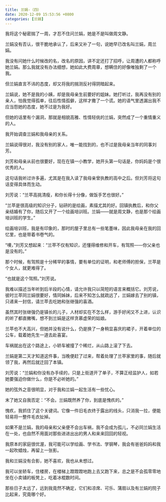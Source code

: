 ```yaml
---
title: 兰娟-（四）
date: 2020-12-09 15:53:56 +0800
categories: [兰娟]
---
```


我将这个秘密揣了一周，才忍不住问兰娟，她是不是叫做周文静。

兰娟没有否认，很干脆地承认了，后来又补了一句，说她早已改名叫兰娟，周兰娟。

我没有问她什么时候改的名，改名的原因，讲不定还打了招呼，让周遭的人都称呼她兰娟。那么我就没有办法细想，她如此大费周章，想瞒住的好像唯独剩了一个我。

但兰娟直言不讳的态度，却又将我的揣测反衬得阴暗起来。

兰娟说，她不是我的小姨，却是我母亲生前要好的姐妹。她打听过，我再没有别的亲人，怕我觉得孤单，往后性情孤僻，这样才撒了一个谎。她的语气里透漏出我不应当怨她的态度，她不过是为我好。

但她的话里有个漏洞，那就是相貌高雅、性情轻佻的兰娟，突然成了一个重情重义的人。

我开始调查兰娟和我母亲的关系。

兰娟说得很对，我没有别的家人，唯一能找到的，也不过是我母亲当年的同事刘芳。

刘芳和母亲从前也很要好，现在在镇一小教学，她开头第一句话是，你妈妈是个很优秀的人。

这句话我听过许多遍，尤其是在我入读了我母亲曾执教的高中之后。但刘芳将这句话变得具体而生动。

刘芳说：“兰苹高挑清瘦，和你长得十分像，做饭手艺也很好。”

“兰苹是很高级的知识分子，钻研的是绘画，素描尤其的好。回镇执教后，和你父亲结婚有了你，随后又开了一个绘画培训班。兰娟——就是周文静，也是那个绘画培训班的学生。”

绘画培训班，我是有印象的，那时的屋子里总有一些笔墨味，因此我母亲在我的回忆里，也是带着书卷气的。

“噢，”刘芳又想起来：“兰苹不仅有知识，还懂得维修和开车，有驾照——你父亲也是没有的。”

那个时候，有驾照是十分稀罕的事情，要有单位的证明，和老师傅的担保，兰苹是个女人，就更难得了。

“也就是这个驾照。”刘芳说。

我难以描述当年听到后半段的心情，请允许我只以简短的语言来概括它。刘芳说，彼时兰苹同兰娟很要好，情同姊妹，后来不知怎么就疏远了，兰娟嫁去了别的镇，只递来一封信，请兰苹去吃她和张继强的喜酒。

虽然其时张继强仍是镇长的儿子，人材却实在不怎么样，游手好闲又不上进，认识的听了都直撇嘴，想不到兰娟是这样贪慕虚荣的姑娘。

兰苹也不大高兴，但她并没有说什么，仍是换了一身稍显喜庆的裙子，开着单位的公车，载着她先生一道去赴喜宴。

车祸就出在这个路途上，小轿车被撞了个稀烂，从山路上滚了下去。

兰娟是第二天才知道这件事，当晚便赶了过来，帮着处理了兰苹家里的事，随后就领了我，再然后就迁回了本镇。

刘芳说：“兰娟和你没有办手续的，只是上街道开了单子，不算正经监护人，如若她要强迫你做什么，你是不必听她的。”

她的弦外之音很明显，对于我和兰娟一起生活有一些忧心。

末了她又自我否定：“不会。兰娟既然养了你，到底是愧疚的。”

愧疚，我抓住了这个关键词。它像一件旧毛衣终于露出的线头，只消我一拉，便能轻易将一整件毛衣扯掉。

如果不是兰娟，我的母亲和父亲便不会出车祸，我不会成为孤儿，不必同兰娟生活在一处，也自然不用面对那些进进出出的男人和来来回回的轻视。

我原本的家庭很优渥，我可能可以学绘画、学书法、学钢琴，我会有爸爸妈妈和我一起吹蜡烛，再留上一张影。

我和兰娟没有合影，她不喜欢，我也从未想过。

我可以坐轿车，住楼房，在楼梯上蹬蹬蹬地跑上去又跑下来，总之是不会孤零零地坐在小卖铺的板凳上，吃着冰棍数时间。

那些日子太远了，远到我竟然不确定，它们和凉席、可乐、蒲扇以及有兰娟的院子比起来，究竟哪个好。

